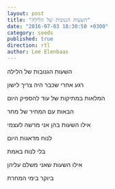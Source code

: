 ```yaml
---
layout: post
title: "השעות הגנובות של הלילה"
date: "2016-07-03 18:30:50 +0300"
category: seeds
published: true
direction: rtl
author: Lee Elenbaas
---
```

השעות הגנובות של הלילה

רגע אחרי שכבר היה צריך לישון

המלאות במתיקות של עוד להספיק היום

הבאות עם המחיר של מחר

אילו השעות בהן אני מרשה לעצמי

לנוח מדאגות היום

בלי לנוח באמת

אילו השעות שאני משלם עליהן

ביוקר בימי המחרת
